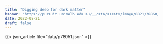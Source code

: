```yaml
---
title: "Digging deep for dark matter"
banner: "https://pursuit.unimelb.edu.au/__data/assets/image/0021/78060/Digging-deep-for-dark-matter_4c502f77-8960-4e95-88fb-4d603e83cd64.jpg"
date: 2022-08-21
draft: false
---
```


{{< json_article file="data/p78051.json" >}}
